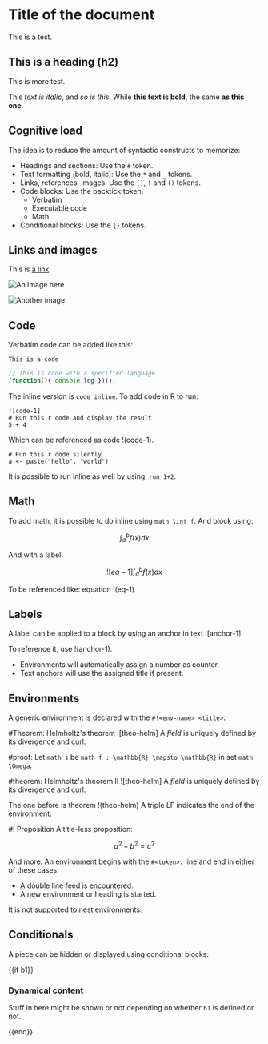 # Title of the document
This is a test.

## This is a heading (h2)
This is more test.

This _text is italic_, and *so is this*. While __this text is bold__, the same **as this one**.

## Cognitive load
The idea is to reduce the amount of syntactic constructs to memorize:

- Headings and sections: Use the `#` token.
- Text formatting (bold, italic): Use the `*` and `_` tokens.
- Links, references, images: Use the `[]`, `!` and `()` tokens.
- Code blocks: Use the backtick token.
    - Verbatim
    - Executable code
    - Math
- Conditional blocks: Use the `{}` tokens.

## Links and images
This is [a link](http://some.net).

![An image here](path/to/img.jpg "optional title")

![Another image][my-image]

[my-image]: path/to/img.jpg "optional title"

## Code
Verbatim code can be added like this:

```
This is a code
```

```js
// This is code with a specified language
(function(){ console.log })();
```

The inline version is `code inline`. To add code in R to run:

```run
![code-1]
# Run this r code and display the result
5 + 4
```

Which can be referenced as code !(code-1).

```run.silent
# Run this r code silently
a <- paste("hello", "world")
```

It is possible to run inline as well by using: `run 1+2`.

## Math
To add math, it is possible to do inline using `math \int f`. And block using:

```math
\int_a^b f(x) dx
```

And with a label:

```math
![eq-1]
\int_a^b f(x) dx
```

To be referenced like: equation !(eq-1)

## Labels
A label can be applied to a block by using an anchor in text ![anchor-1].

To reference it, use !(anchor-1).

- Environments will automatically assign a number as counter.
- Text anchors will use the assigned title if present.

## Environments
A generic environment is declared with the `#!<env-name> <title>`:

#Theorem: Helmholtz's theorem
![theo-helm]
A _field_ is uniquely defined by its divergence and curl.

#proof:
Let `math s` be `math f : \mathbb{R} \mapsto \mathbb{R}` in set `math \Omega`.

#theorem: Helmholtz's theorem II
![theo-helm]
A _field_ is uniquely defined by its divergence and curl.


The one before is theorem !(theo-helm) A triple LF indicates the end of the environment.

#! Proposition
A title-less proposition:

```math
a^2 + b^2 = c^2
```


And more.
An environment begins with the `#<token>:` line and end in either of these cases:

- A double line feed is encountered.
- A new environment or heading is started.

It is not supported to nest environments.

## Conditionals
A piece can be hidden or displayed using conditional blocks:

{{if b1}}

### Dynamical content
Stuff in here might be shown or not depending on whether `b1` is defined or not.

{{end}}
